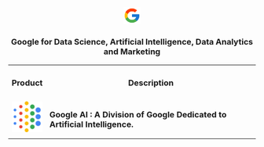 <p align=center><img src="Google/Google.png" width=7%></p>

<h3 align=center>Google for Data Science, Artificial Intelligence, Data Analytics and Marketing</h3>

<table align=center width=100%>
  <tr><th width = 10%><h3>Product</h3></th><th><h3>Description</h3></th></tr>
  <tr><td><a href="https://ai.google/" target="_blank" width=90%><img src="Google/AI.svg"></a></td><td><h3>Google AI : A Division of Google Dedicated to Artificial Intelligence.</h3></td></tr>
</table>
